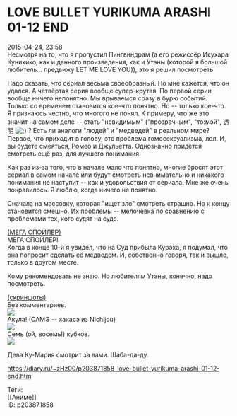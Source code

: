 LOVE BULLET YURIKUMA ARASHI 01-12 END
======================================

   
 2015-04-24, 23:58   
  Несмотря на то, что я пропустил Пингвиндрам (а его режиссёр Икухара Кунихико, как и данного произведения, как и Утэны (которой я большой любитель... предвижу LET ME LOVE YOU)), это я решил посмотреть.   
   
 Надо сказать, что сериал весьма своеобразный. Но мне кажется, что он удался. А четвёртая серия вообще супер-крутая. По первой серии вообще ничего непонятно. Мы врываемся сразу в бурю событий. Только со временем становится кое-что понятно. Но -- только кое-что. Я признаюсь честно, что многого не понял. К примеру, что же это значит на самом деле -- стать "невидимым" ("прозрачным", "то:мэй", 透明 ![;)](http://static.diary.ru/picture/1136.gif) ? Есть ли аналоги "людей" и "медведей" в реальном мире? Первое, что приходит в голову, это проблема гомосексуализма, лол. И, вы будете смеяться, Ромео и Джульетта. Однозначно придётся смотреть ещё раз, для лучшего понимания.   
   
 Как раз из-за того, что в начале мало что понятно, многие бросят этот сериал в самом начале или будут смотреть невнимательно и никакого понимания не наступит -- как и удовольствия от сериала. Мне же очень понравилось. Я люблю, когда ничего не понятно.   
   
 Сначала на массовку, которая "ищет зло" смотреть страшно. Но к концу становится смешно. Их проблемы -- мелочёвка по сравнению с проблемами тех, кого судят на суде.   
   
  [(МЕГА СПОЙЛЕР)](https://zHz00.diary.ru/p203871858.htm?index=1#linkmore203871858m1)      
 МЕГА СПОЙЛЕР!   
 Когда в конце 10-й я увидел, что на Суд прибыла Курэха, я подумал, что она попросит сделать её медведем. И, собственно говоря, так и вышло, только в другом месте.   
     
   
 Кому рекомендовать не знаю. Но любителям Утэны, конечно, надо посмотреть.   
   
  [(скриншоты)](https://zHz00.diary.ru/p203871858.htm?index=2#linkmore203871858m2)       
 Без комментариев.   
  [![](https://i.imgur.com/fhvLZefl.png)](https://i.imgur.com/fhvLZef.png)    
 Акула! (САМЭ -- хакасэ из Nichijou)   
  [![](https://i.imgur.com/3XfsVihl.png)](https://i.imgur.com/3XfsVih.png)    
 Семь (ой, восемь!) кубков.   
  [![](https://i.imgur.com/2hB4KvMl.png)](https://i.imgur.com/2hB4KvM.png)    
      
   
 Дева Ку-Мария смотрит за вами. Шаба-да-ду.   
    
 <https://diary.ru/~zHz00/p203871858_love-bullet-yurikuma-arashi-01-12-end.htm>   
   
 Теги:   
 [[Аниме]]   
 ID: p203871858
